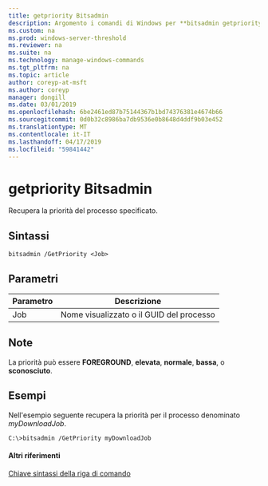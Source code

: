 ```yaml
---
title: getpriority Bitsadmin
description: Argomento i comandi di Windows per **bitsadmin getpriority** -recupera la priorità del processo specificato.
ms.custom: na
ms.prod: windows-server-threshold
ms.reviewer: na
ms.suite: na
ms.technology: manage-windows-commands
ms.tgt_pltfrm: na
ms.topic: article
author: coreyp-at-msft
ms.author: coreyp
manager: dongill
ms.date: 03/01/2019
ms.openlocfilehash: 6be2461ed87b75144367b1bd74376381e4674b66
ms.sourcegitcommit: 0d0b32c8986ba7db9536e0b8648d4ddf9b03e452
ms.translationtype: MT
ms.contentlocale: it-IT
ms.lasthandoff: 04/17/2019
ms.locfileid: "59841442"
---
```

# <a name="bitsadmin-getpriority"></a>getpriority Bitsadmin

Recupera la priorità del processo specificato.

## <a name="syntax"></a>Sintassi

```
bitsadmin /GetPriority <Job>
```

## <a name="parameters"></a>Parametri

|Parametro|Descrizione|
|---------|-----------|
|Job|Nome visualizzato o il GUID del processo|

## <a name="remarks"></a>Note

La priorità può essere **FOREGROUND**, **elevata**, **normale**, **bassa**, o **sconosciuto**.

## <a name="BKMK_examples"></a>Esempi

Nell'esempio seguente recupera la priorità per il processo denominato *myDownloadJob*.
```
C:\>bitsadmin /GetPriority myDownloadJob
```

#### <a name="additional-references"></a>Altri riferimenti

[Chiave sintassi della riga di comando](command-line-syntax-key.md)
